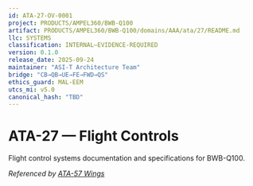 ```yaml
---
id: ATA-27-OV-0001
project: PRODUCTS/AMPEL360/BWB-Q100
artifact: PRODUCTS/AMPEL360/BWB-Q100/domains/AAA/ata/27/README.md
llc: SYSTEMS
classification: INTERNAL–EVIDENCE-REQUIRED
version: 0.1.0
release_date: 2025-09-24
maintainer: "ASI-T Architecture Team"
bridge: "CB→QB→UE→FE→FWD→QS"
ethics_guard: MAL-EEM
utcs_mi: v5.0
canonical_hash: "TBD"
---
```

# ATA-27 — Flight Controls

Flight control systems documentation and specifications for BWB-Q100.

*Referenced by [ATA-57 Wings](../57/README.md)*